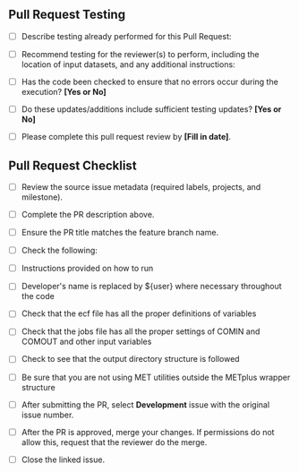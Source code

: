 ## Pull Request Testing ##

- [ ] Describe testing already performed for this Pull Request:</br>

- [ ] Recommend testing for the reviewer(s) to perform, including the location of input datasets, and any additional instructions:</br>

- [ ] Has the code been checked to ensure that no errors occur during the execution? **[Yes or No]**

- [ ] Do these updates/additions include sufficient testing updates? **[Yes or No]**

- [ ] Please complete this pull request review by **[Fill in date]**.</br>

## Pull Request Checklist ##

- [ ] Review the source issue metadata (required labels, projects, and milestone).
- [ ] Complete the PR description above.
- [ ] Ensure the PR title matches the feature branch name.
- [ ] Check the following:
- [ ]  Instructions provided on how to run
- [ ]  Developer's name is replaced by ${user} where necessary throughout the code
- [ ]  Check that the ecf file has all the proper definitions of variables
- [ ]  Check that the jobs file has all the proper settings of COMIN and COMOUT and other input variables
- [ ]  Check to see that the output directory structure is followed
- [ ]  Be sure that you are not using MET utilities outside the METplus wrapper structure

- [ ] After submitting the PR, select **Development** issue with the original issue number.
- [ ] After the PR is approved, merge your changes. If permissions do not allow this, request that the reviewer do the merge.
- [ ] Close the linked issue.
